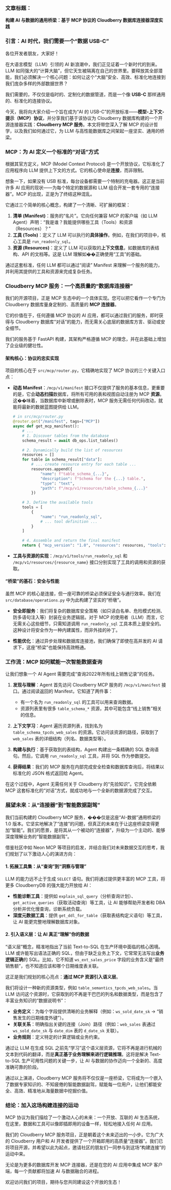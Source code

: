 ### **文章标题：**
**构建 AI 与数据的通用桥梁：基于 MCP 协议的 Cloudberry 数据库连接器深度实践**

### **引言：AI 时代，我们需要一个“数据 USB-C”**

各位开发者朋友，大家好！

在大语言模型（LLM）引领的 AI 新浪潮中，我们正见证着一个新时代的到来。LLM 如同强大的“计算大脑”，但它天生被隔离在自己的世界里。要释放其全部潜能，我们必须解决一个核心问题：如何让这个“大脑”安全、高效、标准化地连接到我们庞杂多样的外部数据世界？

我们需要的，不仅仅是临时的、定制化的数据管道，而是一个像 **USB-C** 那样通用的、标准化的连接协议。

今天，我将向大家介绍一个旨在成为“AI 的 USB-C”的开放标准——**模型-上下文-提示（MCP）协议**，并分享我们基于该协议为 Cloudberry 数据库构建的一个开源连接器实践：**Cloudberry MCP 服务**。本文将带您深入了解 MCP 的设计哲学，以及我们如何通过它，为 LLM 与高性能数据库之间架起一座坚实、通用的桥梁。

### **MCP：为 AI 定义一个标准的“对话”方式**

根据其官方定义，MCP (Model Context Protocol) 是一个开放协议，它标准化了应用程序向 LLM 提供上下文的方式。它的核心使命是**连接**，而非限制。

想象一下，如果没有 USB 标准，每台设备都需要一个特制的充电器。这正是当前许多 AI 应用的现状——为每个特定的数据源和 LLM 组合开发一套专用的“连接器”。MCP 的出现，正是为了终结这种混乱。

它通过三个简单的核心概念，构建了一个清晰、可扩展的框架：

1.  **清单 (Manifest)**：服务的“名片”。它向任何兼容 MCP 的客户端（如 LLM Agent）声明：“我是谁？我能提供哪些工具（Tools）和资源（Resources）？”
2.  **工具 (Tools)**：定义了 LLM 可以执行的**具体操作**。例如，在我们的项目中，核心工具是 `run_readonly_sql`。
3.  **资源 (Resources)**：定义了 LLM 可以获取的**上下文信息**，如数据库的表结构、API 的文档等。这是 LLM 理解如��正确使用“工具”的基础。

通过这套标准，任何 LLM 都可以通过“阅读” Manifest 来理解一个服务的能力，并利用其提供的工具和资源来完成复杂任务。

### **Cloudberry MCP 服务：一个高质量的“数据库连接器”**

我们的开源项目，正是 MCP 生态中的一个具体实现。您可以把它看作一个专门为 Cloudberry 数据库量身定制的、高质量的 **MCP 连接器**。

它的价值在于，任何遵循 MCP 协议的 AI 应用，都可以通过我们的服务，即时获得与 Cloudberry 数据库“对话”的能力，而无需关心底层的数据库方言、驱动或安全细节。

我们的服务基于 FastAPI 构建，其架构严格遵循 MCP 的理念，并在此基础上增加了企业级的健壮性。

#### **架构核心：协议的忠实实现**

项目的核心在于 `src/mcp/router.py`，它精确地实现了 MCP 协议的三个关键入口点：

*   **动态 Manifest**：`/mcp/v1/manifest` 接口不仅提供了服务的基本信息，更重要的是，它会**动态扫描**数据库，将所有可用的表和视图自动注册为 MCP **资源**。这��味着，当数据库中新增或删除表时，MCP 服务无需任何代码改动，就能将最新的数据蓝图提供给 LLM。

    ```python
    # in src/mcp/router.py
    @router.get("/manifest", tags=["MCP"])
    async def get_mcp_manifest():
        # ...
        # 1. Discover tables from the database
        schema_result = await db_ops.list_tables()
        
        # 2. Dynamically build the list of resources
        resources = []
        for table in schema_result["data"]:
            # ... create resource entry for each table ...
            resources.append({
                "name": f"table_schema_{...}",
                "description": f"Schema for the {...} table.",
                "type": "text",
                "path": f"/mcp/v1/resources/table_schema_{...}"
            })
        
        # 3. Define the available tools
        tools = [
            {
                "name": "run_readonly_sql",
                # ... tool definition ...
            }
        ]
        
        # 4. Assemble and return the final manifest
        return { "mcp_version": "1.0", "resources": resources, "tools": tools, ... }
    ```

*   **工具与资源的实现**：`/mcp/v1/tools/run_readonly_sql` 和 `/mcp/v1/resources/{resource_name}` 接口分别实现了工具的调用和资源的获取。

#### **“桥梁”的基石：安全与性能**

虽然 MCP 的核心是连接，但一座可靠的桥梁必须保证安全与通行效率。我们在 `src/database/operations.py` 中为此构建了坚实的“桥墩”。

*   **安全即服务**：我们将复杂的数据库安全策略（如只读白名单、危险模式检测、防多语句注入等）封装在业务逻辑层。对于 MCP 的使用者（LLM）而言，它无需关心这些细节，只需知道调用 `run_readonly_sql` 工具本质上是安全的。这种设计将安全作为一种内建属性，而非外挂的补丁。

*   **性能优化**：通过异步处理和数据库连接池，我们确保了即使在高并发的 AI 请求下，这座“桥梁”也能保持高效畅通。

### **工作流：MCP 如何赋能一次智能数据查询**

让我们想象一个 AI Agent 需要完成“查询2022年所有线上销售记录”的任务。

1.  **发现与理解**：Agent 首先访问 Cloudberry MCP 服务的 `/mcp/v1/manifest` 接口。通过阅读返回的 Manifest，它知道了两件事：
    *   有一个名为 `run_readonly_sql` 的工具可以用来查询数据。
    *   资源列表里有很多 `table_schema_*` 资源，其中可能包含“线上销售”相关的信息。

2.  **上下文学习**：Agent 遍历资源列表，找到名为 `table_schema_tpcds_web_sales` 的资源。它访问该资源的路径，获取到了 `web_sales` 表的详细结构（列名、数据类型等）。

3.  **构建与执行**：基于获取到的表结构，Agent 构建出一条精确的 SQL 查询语句。然后，它调用 `run_readonly_sql` 工具，并将 SQL 作为参数提交。

4.  **获得结果**：我们的 MCP 服务在内部完成安全检查和数据库查询后，将结果以标准化的 JSON 格式返回给 Agent。

在这个过程中，Agent 无需任何关于 Cloudberry 的“先验知识”。它完全依赖 MCP 这套标准化的“对话”方式，就成功地与一个全新的数据源完成了交互。

### **展望未来：从“连接器”到“智能数据副驾”**

我们当前构建的 Cloudberry MCP 服务，���仅是这座“AI-数据”通用桥梁的 1.0 版本。它坚实地解决了“连接”的问题，但真正的未来在于让这座桥梁变得更加“智能”。我们的愿景，是将其从一个被动的“连接器”，升级为一个主动的、能够深度理解业务的“智能数据副驾”。

借鉴社区中如 Neon MCP 等项目的启发，并结合我们对未来数据交互的思考，我们规划了以下激动人心的演进方向：

#### **1. 拓展工具集：从“查询”到“洞察与管理”**

LLM 的能力远不止于生成 `SELECT` 语句。我们将通过提供更丰富的 MCP 工具，将更多 CloudberryDB 的强大能力开放给 AI：

*   **性能诊断工具**：提供如 `explain_sql_query`（分析查询计划）、`get_active_queries`（获取活动查询）等工具，让 AI 能够帮助开发者和 DBA 分析并优化慢查询，诊断系统负载。
*   **深度元数据工具**：提供 `get_ddl_for_table`（获取表结构定义语句）等工具，让 AI 能更完整地理解数据库对象。

#### **2. 引入语义层：让 AI 真正“理解”你的数据**

“语义层”概念，精准地指出了当前 Text-to-SQL 在生产环境中面临的核心困境。LLM 或许能写出语法正确的 SQL，但由于缺乏业务上下文，它常常无法写出**业务逻辑正确**的 SQL。比如，它不知道 `ws_ext_sales_price` 字段的业务含义是“最终销售额”，也不知道应该和哪个日期维度表关联。

这正是我们规划的核心亮点：**通过 MCP 资源引入语义层**。

我们将设计一种新的资源类型，例如 `table_semantics_tpcds_web_sales`。当 LLM 访问这个资源时，它获取到的不再是干巴巴的列名和数据类型，而是包含了丰富业务知识的“数据说明书”：

*   **业务定义**：为每个字段提供清晰的业务解释（例如：`ws_sold_date_sk` -> “销售发生的日期维度外键”）。
*   **关联关系**：明确指出关键的连接（Join）路径（例如：`web_sales` 表通过 `ws_sold_date_sk` 与 `date_dim` 表的 `d_date_sk` 关联）。
*   **业务规则**：定义特定的计算逻辑或业务约束。

通过让 LLM 在生成 SQL 之前先“学习”这个语义层资源，它将不再是进行机械的文本到代码的翻译，而是**真正基于业务理解来进行逻辑推理**。这将是解决 Text-to-SQL 生产可用性问题的关键一步，让 AI 与数据的协作迈向一个全新的、高度准确可靠的阶段。

通过以上演进，Cloudberry MCP 服务将不仅仅是一座桥梁，它将成为一个嵌入了数据专家知识的、不知疲倦的智能数据副驾，赋能每一位用户，让他们都能安全、高效、精准地从海量数据中挖掘价值。

### **结论：加入这场构建连接的运动**

MCP 协议为我们描绘了一个激动人心的未来：一个开放、互联的 AI 生态系统，在这里，数据和工具可以像即插即用的设备一样，轻松地接入任何 AI 应用。

我们的 Cloudberry MCP 服务项目，正是朝着这个未来迈出的一小步。它为广大的 Cloudberry 用户和 AI 开发者提供了一个开箱即用的高质量“连接器”。我们已将项目开源，并希望以此为起点，邀请社区的朋友们一同参与到这场“构建连接”的运动中来。

无论是为更多的数据库开发 MCP 连接器，还是在您的 AI 应用中集成 MCP 客户端，每一个贡献都将加速 AI 与数据融合的进程。

欢迎访问我们的项目，期待与您共同建设这个开放的生态！